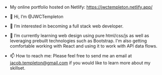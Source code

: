 - My online portfolio hosted on Netlify: https://jwctempleton.netlify.app/

- 👋 Hi, I’m @JWCTempleton
- 👀 I’m interested in becoming a full stack web developer.
- 🌱 I’m currently learning web design using pure html/css/js as well as leveraging prebuilt technologies such as Bootstrap. 
I'm also getting comfortable working with React and using it to work with API data flows.
- 📫 How to reach me: Please feel free to send me an email at jacob.templeton@gmail.com if you would like to learn more about my skillset.

<!---
JWCTempleton/JWCTempleton is a ✨ special ✨ repository because its `README.md` (this file) appears on your GitHub profile.
You can click the Preview link to take a look at your changes.
--->
